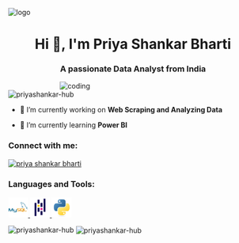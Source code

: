 ![logo]()
<h1 align="center">Hi 👋, I'm Priya Shankar Bharti</h1>
<h3 align="center">A passionate Data Analyst from India</h3>
<img align="right" alt="coding" width="400" src="https://yah.me/assets/front/images/header-shape.gif">
<p align="left"> <img src="https://komarev.com/ghpvc/?username=priyashankar-hub&label=Profile%20views&color=0e75b6&style=flat" alt="priyashankar-hub" /> </p>

- 🔭 I’m currently working on **Web Scraping and Analyzing Data**

- 🌱 I’m currently learning **Power BI**

<h3 align="left">Connect with me:</h3>
<p align="left">
<a href="https://linkedin.com/in/priya shankar bharti" target="blank"><img align="center" src="https://raw.githubusercontent.com/rahuldkjain/github-profile-readme-generator/master/src/images/icons/Social/linked-in-alt.svg" alt="priya shankar bharti" height="30" width="40" /></a>
</p>

<h3 align="left">Languages and Tools:</h3>
<p align="left"> <a href="https://www.mysql.com/" target="_blank" rel="noreferrer"> <img src="https://raw.githubusercontent.com/devicons/devicon/master/icons/mysql/mysql-original-wordmark.svg" alt="mysql" width="40" height="40"/> </a> <a href="https://pandas.pydata.org/" target="_blank" rel="noreferrer"> <img src="https://raw.githubusercontent.com/devicons/devicon/2ae2a900d2f041da66e950e4d48052658d850630/icons/pandas/pandas-original.svg" alt="pandas" width="40" height="40"/> </a> <a href="https://www.python.org" target="_blank" rel="noreferrer"> <img src="https://raw.githubusercontent.com/devicons/devicon/master/icons/python/python-original.svg" alt="python" width="40" height="40"/> </a> </p>

<p><img align="left" src="https://github-readme-stats.vercel.app/api/top-langs?username=priyashankar-hub&show_icons=true&locale=en&layout=compact" alt="priyashankar-hub" /></p>

<p>&nbsp;<img align="center" src="https://github-readme-stats.vercel.app/api?username=priyashankar-hub&show_icons=true&locale=en" alt="priyashankar-hub" /></p>
